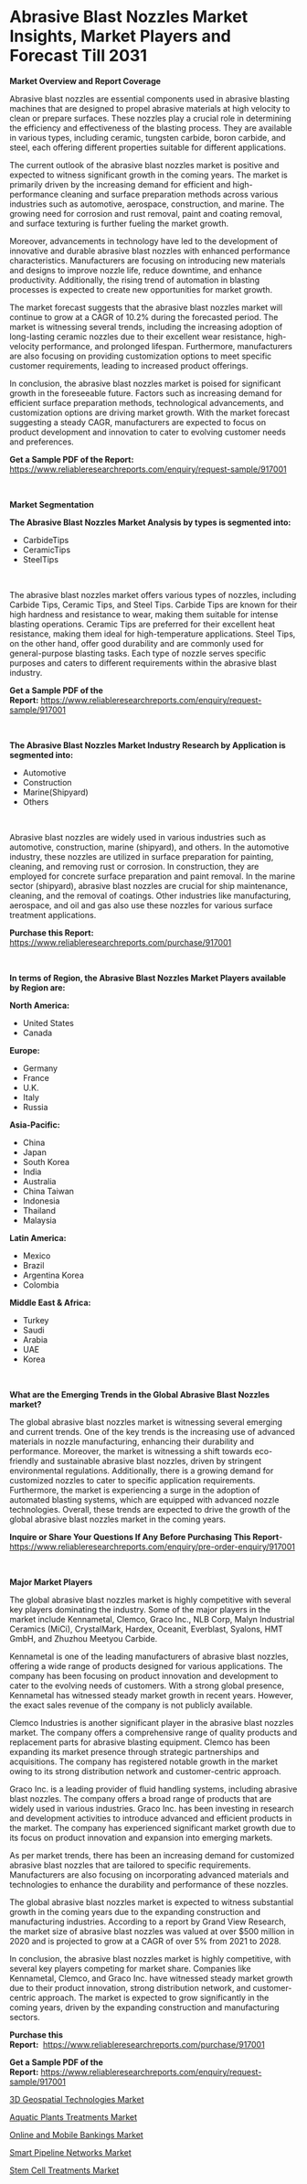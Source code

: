<p><h1>Abrasive Blast Nozzles Market Insights, Market Players and Forecast Till 2031</h1></p><p><strong>Market Overview and Report Coverage</strong></p>
<p><p>Abrasive blast nozzles are essential components used in abrasive blasting machines that are designed to propel abrasive materials at high velocity to clean or prepare surfaces. These nozzles play a crucial role in determining the efficiency and effectiveness of the blasting process. They are available in various types, including ceramic, tungsten carbide, boron carbide, and steel, each offering different properties suitable for different applications.</p><p>The current outlook of the abrasive blast nozzles market is positive and expected to witness significant growth in the coming years. The market is primarily driven by the increasing demand for efficient and high-performance cleaning and surface preparation methods across various industries such as automotive, aerospace, construction, and marine. The growing need for corrosion and rust removal, paint and coating removal, and surface texturing is further fueling the market growth.</p><p>Moreover, advancements in technology have led to the development of innovative and durable abrasive blast nozzles with enhanced performance characteristics. Manufacturers are focusing on introducing new materials and designs to improve nozzle life, reduce downtime, and enhance productivity. Additionally, the rising trend of automation in blasting processes is expected to create new opportunities for market growth.</p><p>The market forecast suggests that the abrasive blast nozzles market will continue to grow at a CAGR of 10.2% during the forecasted period. The market is witnessing several trends, including the increasing adoption of long-lasting ceramic nozzles due to their excellent wear resistance, high-velocity performance, and prolonged lifespan. Furthermore, manufacturers are also focusing on providing customization options to meet specific customer requirements, leading to increased product offerings.</p><p>In conclusion, the abrasive blast nozzles market is poised for significant growth in the foreseeable future. Factors such as increasing demand for efficient surface preparation methods, technological advancements, and customization options are driving market growth. With the market forecast suggesting a steady CAGR, manufacturers are expected to focus on product development and innovation to cater to evolving customer needs and preferences.</p></p>
<p><strong>Get a Sample PDF of the Report:</strong> <a href="https://www.reliableresearchreports.com/enquiry/request-sample/917001">https://www.reliableresearchreports.com/enquiry/request-sample/917001</a></p>
<p>&nbsp;</p>
<p><strong>Market Segmentation</strong></p>
<p><strong>The Abrasive Blast Nozzles Market Analysis by types is segmented into:</strong></p>
<p><ul><li>CarbideTips</li><li>CeramicTips</li><li>SteelTips</li></ul></p>
<p>&nbsp;</p>
<p><p>The abrasive blast nozzles market offers various types of nozzles, including Carbide Tips, Ceramic Tips, and Steel Tips. Carbide Tips are known for their high hardness and resistance to wear, making them suitable for intense blasting operations. Ceramic Tips are preferred for their excellent heat resistance, making them ideal for high-temperature applications. Steel Tips, on the other hand, offer good durability and are commonly used for general-purpose blasting tasks. Each type of nozzle serves specific purposes and caters to different requirements within the abrasive blast industry.</p></p>
<p><strong>Get a Sample PDF of the Report:</strong>&nbsp;<a href="https://www.reliableresearchreports.com/enquiry/request-sample/917001">https://www.reliableresearchreports.com/enquiry/request-sample/917001</a></p>
<p>&nbsp;</p>
<p><strong>The Abrasive Blast Nozzles Market Industry Research by Application is segmented into:</strong></p>
<p><ul><li>Automotive</li><li>Construction</li><li>Marine(Shipyard)</li><li>Others</li></ul></p>
<p>&nbsp;</p>
<p><p>Abrasive blast nozzles are widely used in various industries such as automotive, construction, marine (shipyard), and others. In the automotive industry, these nozzles are utilized in surface preparation for painting, cleaning, and removing rust or corrosion. In construction, they are employed for concrete surface preparation and paint removal. In the marine sector (shipyard), abrasive blast nozzles are crucial for ship maintenance, cleaning, and the removal of coatings. Other industries like manufacturing, aerospace, and oil and gas also use these nozzles for various surface treatment applications.</p></p>
<p><strong>Purchase this Report:</strong>&nbsp; <a href="https://www.reliableresearchreports.com/purchase/917001">https://www.reliableresearchreports.com/purchase/917001</a></p>
<p>&nbsp;</p>
<p><strong>In terms of Region, the Abrasive Blast Nozzles Market Players available by Region are:</strong></p>
<p>
    <p> <strong> North America: </strong>
        <ul>
            <li>United States</li>
            <li>Canada</li>
        </ul>
        </p> 
    <p> <strong> Europe: </strong>
        <ul>
            <li>Germany</li>
            <li>France</li>
            <li>U.K.</li>
            <li>Italy</li>
            <li>Russia</li>
        </ul>
        </p> 
    <p> <strong> Asia-Pacific: </strong>
        <ul>
            <li>China</li>
            <li>Japan</li>
            <li>South Korea</li>
            <li>India</li>
            <li>Australia</li>
            <li>China Taiwan</li>
            <li>Indonesia</li>
            <li>Thailand</li>
            <li>Malaysia</li>
        </ul>
        </p> 
    <p> <strong> Latin America: </strong>
        <ul>
            <li>Mexico</li>
            <li>Brazil</li>
            <li>Argentina Korea</li>
            <li>Colombia</li>
        </ul>
        </p> 
    <p> <strong> Middle East & Africa: </strong>
        <ul>
            <li>Turkey</li>
            <li>Saudi</li>
            <li>Arabia</li>
            <li>UAE</li>
            <li>Korea</li>
        </ul>
    </p>
    </p>
<p>&nbsp;</p>
<p><strong>What are the Emerging Trends in the Global Abrasive Blast Nozzles market?</strong></p>
<p><p>The global abrasive blast nozzles market is witnessing several emerging and current trends. One of the key trends is the increasing use of advanced materials in nozzle manufacturing, enhancing their durability and performance. Moreover, the market is witnessing a shift towards eco-friendly and sustainable abrasive blast nozzles, driven by stringent environmental regulations. Additionally, there is a growing demand for customized nozzles to cater to specific application requirements. Furthermore, the market is experiencing a surge in the adoption of automated blasting systems, which are equipped with advanced nozzle technologies. Overall, these trends are expected to drive the growth of the global abrasive blast nozzles market in the coming years.</p></p>
<p><strong>Inquire or Share Your Questions If Any Before Purchasing This Report</strong>- <a href="https://www.reliableresearchreports.com/enquiry/pre-order-enquiry/917001">https://www.reliableresearchreports.com/enquiry/pre-order-enquiry/917001</a></p>
<p>&nbsp;</p>
<p><strong>Major Market Players</strong></p>
<p><p>The global abrasive blast nozzles market is highly competitive with several key players dominating the industry. Some of the major players in the market include Kennametal, Clemco, Graco Inc., NLB Corp, Malyn Industrial Ceramics (MiCi), CrystalMark, Hardex, Oceanit, Everblast, Syalons, HMT GmbH, and Zhuzhou Meetyou Carbide.</p><p>Kennametal is one of the leading manufacturers of abrasive blast nozzles, offering a wide range of products designed for various applications. The company has been focusing on product innovation and development to cater to the evolving needs of customers. With a strong global presence, Kennametal has witnessed steady market growth in recent years. However, the exact sales revenue of the company is not publicly available.</p><p>Clemco Industries is another significant player in the abrasive blast nozzles market. The company offers a comprehensive range of quality products and replacement parts for abrasive blasting equipment. Clemco has been expanding its market presence through strategic partnerships and acquisitions. The company has registered notable growth in the market owing to its strong distribution network and customer-centric approach.</p><p>Graco Inc. is a leading provider of fluid handling systems, including abrasive blast nozzles. The company offers a broad range of products that are widely used in various industries. Graco Inc. has been investing in research and development activities to introduce advanced and efficient products in the market. The company has experienced significant market growth due to its focus on product innovation and expansion into emerging markets.</p><p>As per market trends, there has been an increasing demand for customized abrasive blast nozzles that are tailored to specific requirements. Manufacturers are also focusing on incorporating advanced materials and technologies to enhance the durability and performance of these nozzles.</p><p>The global abrasive blast nozzles market is expected to witness substantial growth in the coming years due to the expanding construction and manufacturing industries. According to a report by Grand View Research, the market size of abrasive blast nozzles was valued at over $500 million in 2020 and is projected to grow at a CAGR of over 5% from 2021 to 2028.</p><p>In conclusion, the abrasive blast nozzles market is highly competitive, with several key players competing for market share. Companies like Kennametal, Clemco, and Graco Inc. have witnessed steady market growth due to their product innovation, strong distribution network, and customer-centric approach. The market is expected to grow significantly in the coming years, driven by the expanding construction and manufacturing sectors.</p></p>
<p><strong>Purchase this Report:</strong>&nbsp;&nbsp;<a href="https://www.reliableresearchreports.com/purchase/917001">https://www.reliableresearchreports.com/purchase/917001</a></p>
<p></p>
<p><strong>Get a Sample PDF of the Report:</strong>&nbsp;<a href="https://www.reliableresearchreports.com/enquiry/request-sample/917001">https://www.reliableresearchreports.com/enquiry/request-sample/917001</a></p>
<p><p><a href="https://medium.com/@reportprime04/3d-geospatial-technologies-market-report-reveals-the-latest-trends-and-growth-opportunities-of-this-594551d70512">3D Geospatial Technologies Market</a></p><p><a href="https://medium.com/@reportprime04/aquatic-plants-treatments-market-share-evolution-and-market-growth-trends-2023-2030-4701e0f6da2a">Aquatic Plants Treatments Market</a></p><p><a href="https://medium.com/@reportprime04/online-and-mobile-bankings-market-analysis-its-cagr-market-segmentation-and-global-industry-589391178b18">Online and Mobile Bankings Market</a></p><p><a href="https://medium.com/@reportprime04/decoding-smart-pipeline-networks-market-metrics-market-share-trends-and-growth-patterns-4633316bdf36">Smart Pipeline Networks Market</a></p><p><a href="https://medium.com/@reportprime04/stem-cell-treatments-market-comprehensive-assessment-by-type-application-and-geography-d5156381008f">Stem Cell Treatments Market</a></p></p>